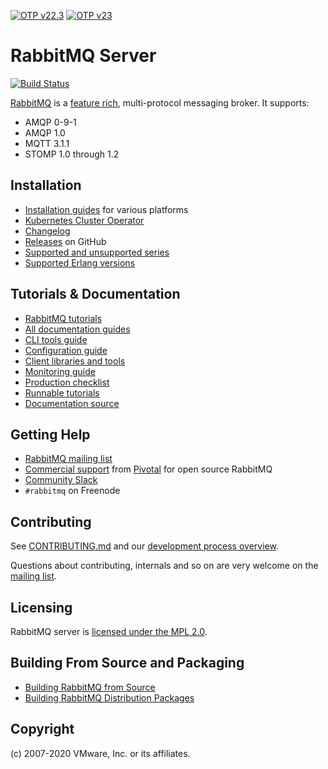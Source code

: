 [![OTP v22.3](https://img.shields.io/github/workflow/status/rabbitmq/rabbitmq-server/Test%20-%20Erlang%2022.3/master?label=Erlang%2022.3)](https://github.com/rabbitmq/rabbitmq-server/actions?query=workflow%3A%22Test+-+Erlang+22.3%22+branch%3A%22master%22)
[![OTP v23](https://img.shields.io/github/workflow/status/rabbitmq/rabbitmq-server/Test%20-%20Erlang%2023.0/master?label=Erlang%2023.0)](https://github.com/rabbitmq/rabbitmq-server/actions?query=workflow%3A%22Test+-+Erlang+23.0%22+branch%3Amaster)

# RabbitMQ Server

[![Build Status](https://travis-ci.org/rabbitmq/rabbitmq-server.svg?branch=v3.8.x)](https://travis-ci.org/rabbitmq/rabbitmq-server)

[RabbitMQ](https://rabbitmq.com) is a [feature rich](https://rabbitmq.com/documentation.html), multi-protocol messaging broker. It supports:

 * AMQP 0-9-1
 * AMQP 1.0
 * MQTT 3.1.1
 * STOMP 1.0 through 1.2


## Installation

 * [Installation guides](https://rabbitmq.com/download.html) for various platforms
 * [Kubernetes Cluster Operator](https://www.rabbitmq.com/kubernetes/operator/operator-overview.html)
 * [Changelog](https://www.rabbitmq.com/changelog.html)
 * [Releases](https://github.com/rabbitmq/rabbitmq-server/releases) on GitHub
 * [Supported and unsupported series](https://www.rabbitmq.com/versions.html)
 * [Supported Erlang versions](https://www.rabbitmq.com/which-erlang.html)


## Tutorials & Documentation

 * [RabbitMQ tutorials](https://rabbitmq.com/getstarted.html)
 * [All documentation guides](https://rabbitmq.com/documentation.html)
 * [CLI tools guide](https://rabbitmq.com/cli.html) 
 * [Configuration guide](https://rabbitmq.com/configure.html) 
 * [Client libraries and tools](https://rabbitmq.com/devtools.html)
 * [Monitoring guide](https://rabbitmq.com/monitoring.html)
 * [Production checklist](https://rabbitmq.com/production-checklist.html)
 * [Runnable tutorials](https://github.com/rabbitmq/rabbitmq-tutorials/)
 * [Documentation source](https://github.com/rabbitmq/rabbitmq-website/)


## Getting Help

 * [RabbitMQ mailing list](https://groups.google.com/forum/#!forum/rabbitmq-users)
 * [Commercial support](https://rabbitmq.com/services.html) from [Pivotal](https://pivotal.io) for open source RabbitMQ
 * [Community Slack](https://rabbitmq-slack.herokuapp.com/)
 * `#rabbitmq` on Freenode


## Contributing

See [CONTRIBUTING.md](./CONTRIBUTING.md) and our [development process overview](https://rabbitmq.com/github.html).

Questions about contributing, internals and so on are very welcome on the [mailing list](https://groups.google.com/forum/#!forum/rabbitmq-users).


## Licensing

RabbitMQ server is [licensed under the MPL 2.0](LICENSE-MPL-RabbitMQ).


## Building From Source and Packaging

 * [Building RabbitMQ from Source](https://rabbitmq.com/build-server.html)
 * [Building RabbitMQ Distribution Packages](https://rabbitmq.com/build-server.html)


## Copyright

(c) 2007-2020 VMware, Inc. or its affiliates.
